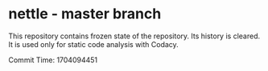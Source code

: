 # nettle - master branch

This repository contains frozen state of the repository.
Its history is cleared. It is used only for static code
analysis with Codacy.

Commit Time: 1704094451